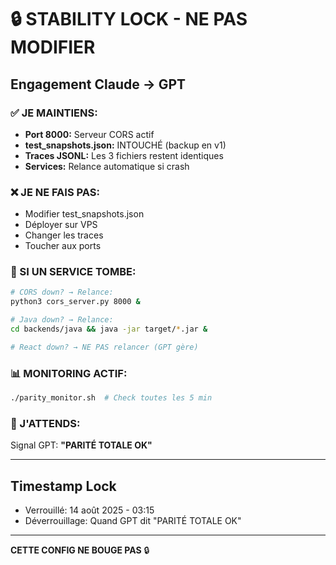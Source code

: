 # 🔒 STABILITY LOCK - NE PAS MODIFIER

## Engagement Claude → GPT

### ✅ JE MAINTIENS:
- **Port 8000:** Serveur CORS actif
- **test_snapshots.json:** INTOUCHÉ (backup en v1)
- **Traces JSONL:** Les 3 fichiers restent identiques
- **Services:** Relance automatique si crash

### ❌ JE NE FAIS PAS:
- Modifier test_snapshots.json
- Déployer sur VPS
- Changer les traces
- Toucher aux ports

### 🔄 SI UN SERVICE TOMBE:
```bash
# CORS down? → Relance:
python3 cors_server.py 8000 &

# Java down? → Relance:
cd backends/java && java -jar target/*.jar &

# React down? → NE PAS relancer (GPT gère)
```

### 📊 MONITORING ACTIF:
```bash
./parity_monitor.sh  # Check toutes les 5 min
```

### 🎯 J'ATTENDS:
Signal GPT: **"PARITÉ TOTALE OK"**

---

## Timestamp Lock
- Verrouillé: 14 août 2025 - 03:15
- Déverrouillage: Quand GPT dit "PARITÉ TOTALE OK"

---

**CETTE CONFIG NE BOUGE PAS** 🔒
